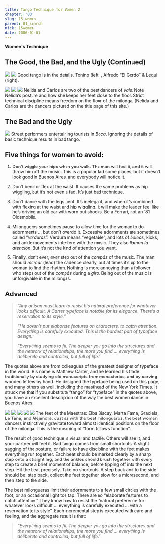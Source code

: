 ```yaml
---
title: Tango Technique for Women 2
chapter: '03'
slug: 15_women
parent: 01_search
nick: 15women
date: 2006-01-01
---
```


**Women's Technique**

## The Good, the Bad, and the Ugly  (Continued)

![](/3_pics/15women/image001.jpg)
![](/3_pics/15women/image003.jpg)
Good tango is in the details. Tonino (left) , Alfredo “El Gordo” & Lequi (right).

![](/3_pics/15women/image004.jpg)
![](/3_pics/15women/image006.jpg)
![](/3_pics/15women/image008.jpg)
Nelida and Carlos are two of the best dancers of _vals_. Note Nelida’s posture and how she keeps
her feet close to the floor. Strict technical discipline means freedom on the floor of the milonga.
(Nelida and Carlos are the dancers pictured on the title page of this site.)

## The Bad and the Ugly

![](/3_pics/15women/image010.jpg)
Street performers entertaining tourists in _Boca_.
Ignoring the details of basic technique results in bad tango.

## Five things for women to avoid:

1. Don’t wiggle your hips when you walk. The man will feel it, and it will throw him off the music. This is a popular fad some places, but it doesn’t look good in Buenos Aires, and everybody will notice it.

2. Don’t bend or flex at the waist. It causes the same problems as hip wiggling, but it’s not even a fad. It’s just bad technique.

3. Don’t dance with the legs bent. It’s inelegant, and when it’s combined with flexing at the waist and hip wiggling, it will make the leader feel like he’s driving an old car with worn out shocks. Be a Ferrari, not an ‘81 Oldsmobile.

4. Milongueros sometimes pause to allow time for the woman to do adornments ... but don’t overdo it. Excessive adornments are sometimes called “_verduras_”. Verdura means “vegetable”, and lots of _boleos_, kicks, and ankle movements interfere with the music. They also _llaman la atención_. But it’s not the kind of attention you want.

5. Finally, don’t ever, _ever_ step out of the _compás_ of the music. The man should _marcar_ (lead) the cadence clearly, but at times it’s up to the woman to find the rhythm. Nothing is more annoying than a follower who steps out of the _compás_ during a _giro_. Being out of the music is unforgivable in the milongas.

## Advanced

> _“Any artisan must learn to resist his natural preference for whatever looks difficult. A Carter typeface is notable for its elegance. There’s a reservation to its style.”_
>
> _“He doesn’t put elaborate features on characters, to catch attention.  Everything is carefully executed. This is the hardest part of typeface design.”_
>
> _“Everything seems to fit. The deeper you go into the structures and the network of relationships, the more you find ... everything is deliberate and controlled, but full of life.”_

The quotes above are from colleagues of the greatest designer of typeface in the world. His name is Matthew Carter, and he learned his trade traditionally by studying old manuscripts from monasteries, and by carving wooden letters by hand. He designed the typeface being used on this page, and many others as well, including the masthead of the New York Times. It struck me that if you substitute “tango” for “typeface” in the quotes above, you have an excellent description of the way the best women dance in Buenos Aires.

![](/3_pics/15women/image011.jpg)
![](/3_pics/15women/image013.jpg)
![](/3_pics/15women/image015.jpg)
![](/3_pics/15women/image017.jpg)
![](/3_pics/15women/image019.jpg)
The feet of the Maestras: Elba Biscay, Marta Fama, Graciela, La Tana, and Alejandra. Just as with
the best milongueros, the best women dancers instinctively gravitate toward almost identical
positions on the floor of the milonga. This is the meaning of “form follows function”.

The result of good technique is visual and tactile.
Others will see it, and your partner will feel it.
Bad tango comes from small shortcuts. A slight sagging of the posture, or failure to have discipline with the feet makes everything run together.
Each beat should be marked clearly by a sharp step onto a straight leg, and the ankles should brush together with every step to create a brief moment of balance, before tipping off into the next step.
Hit the beat precisely.
Take no shortcuts.
A step back and to the side should be: step back, collect the feet together, slow for a microsecond, and then step to the side.

The best milongueras limit their adornments to a few small circles with the foot, or an occasional light toe tap.
There are no “elaborate features to catch attention.”
They know how to resist the “natural preference for whatever looks difficult ... everything is carefully executed ... with a reservation to its style”.
Each incremental step is executed with care and feeling, and the aggregate result is that:

> _“Everything seems to fit. The deeper you go into the structures and the network of relationships, the more you find ... everything is deliberate and controlled, but full of life.”_
